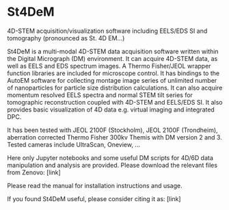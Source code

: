 # St4DeM
4D-STEM acquisition/visualization software including EELS/EDS SI and tomography
(pronounced as St. 4D EM...)

St4DeM is a multi-modal 4D-STEM data acquisition software written within the Digital Micrograph (DM) environment. It can acquire 4D-STEM data, as well as EELS and EDS spectrum images. A Thermo Fisher/JEOL wrapper function libraries are included for microscope control. It has bindings to the AutoEM software for collecting montage image series of unlimited number of nanoparticles for particle size distribution calculations. It can also acquire momentum resolved EELS spectra and normal STEM tilt series for tomographic reconstruction coupled with 4D-STEM and EELS/EDS SI. It also provides basic visualization of 4D data e.g. virtual imaging and integrated DPC.

It has been tested with JEOL 2100F (Stockholm), JEOL 2100F (Trondheim), aberration corrected Thermo Fisher 300kv Themis with DM version 2 and 3.
Tested cameras include UltraScan, Oneview, ...

Here only Jupyter notebooks and some useful DM scripts for 4D/6D data manipulation and analysis are provided.
Please download the relevant files from Zenovo:
[link]

Please read the manual for installation instructions and usage.

If you found St4DeM useful, please consider citing it as:
[link]
